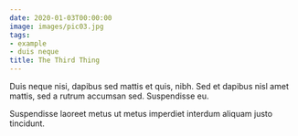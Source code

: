 ```yaml
---
date: 2020-01-03T00:00:00
image: images/pic03.jpg
tags:
- example
- duis neque
title: The Third Thing
---
```

Duis neque nisi, dapibus sed mattis et quis, nibh. Sed et dapibus nisl amet
mattis, sed a rutrum accumsan sed. Suspendisse eu.
<!-- more -->
Suspendisse laoreet metus ut metus imperdiet interdum aliquam justo tincidunt.
